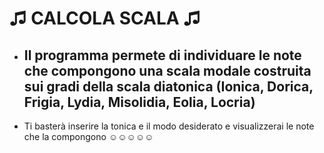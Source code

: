 # ♫ CALCOLA SCALA ♫
- ## Il programma permete di individuare le note che compongono una scala modale costruita sui gradi della scala diatonica (Ionica, Dorica, Frigia, Lydia, Misolidia, Eolia, Locria)

- Ti basterà inserire la tonica e il modo desiderato e visualizzerai le note che la compongono ☺☺☺☺☺
 